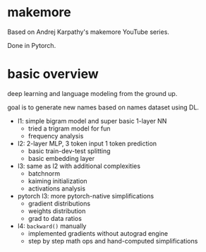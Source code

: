 # makemore
Based on Andrej Karpathy's makemore YouTube series.

Done in Pytorch.

# basic overview
deep learning and language modeling from the ground up.

goal is to generate new names based on names dataset using DL.

- l1: simple bigram model and super basic 1-layer NN 
  - tried a trigram model for fun
  - frequency analysis
- l2: 2-layer MLP, 3 token input 1 token prediction
  - basic train-dev-test splitting
  - basic embedding layer
- l3: same as l2 with additional complexities
  - batchnorm
  - kaiming initialization
  - activations analysis
- pytorch l3: more pytorch-native simplifications
  - gradient distributions
  - weights distribution
  - grad to data ratios
- l4: `backward()` manually
  - implemented gradients without autograd engine
  - step by step math ops and hand-computed simplifications